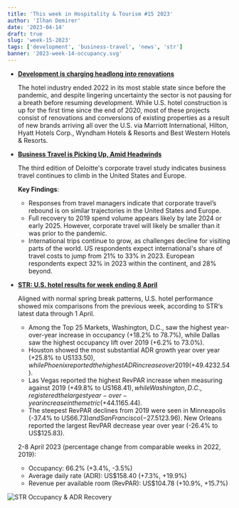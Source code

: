 ```yaml
---
title: 'This week in Hospitality & Tourism #15 2023'
author: 'Ilhan Demirer'
date: '2023-04-14'
draft: true
slug: 'week-15-2023'
tags: ['development', 'business-travel', 'news', 'str']
banner: '2023-week-14-occupancy.svg'
---
```


- **[Development is charging headlong into renovations](https://www.hotelmanagement.net/renovations/why-development-charging-headlong-renovations)**

  The hotel industry ended 2022 in its most stable state since before the pandemic, and despite lingering uncertainty the sector is not pausing for a breath before resuming development. While U.S. hotel construction is up for the first time since the end of 2020, most of these projects consist of renovations and conversions of existing properties as a result of new brands arriving all over the U.S. via Marriott International, Hilton, Hyatt Hotels Corp., Wyndham Hotels & Resorts and Best Western Hotels & Resorts.

- **[Business Travel is Picking Up, Amid Headwinds](https://www2.deloitte.com/us/en/insights/focus/transportation/corporate-travel-study-2023.html)**

  The third edition of Deloitte's corporate travel study indicates business travel continues to climb in the United States and Europe.

  **Key Findings**:

  - Responses from travel managers indicate that corporate travel’s rebound is on similar trajectories in the United States and Europe.
  - Full recovery to 2019 spend volume appears likely by late 2024 or early 2025. However, corporate travel will likely be smaller than it was prior to the pandemic.
  - International trips continue to grow, as challenges decline for visiting parts of the world. US respondents expect international's share of travel costs to jump from 21% to 33% in 2023. European respondents expect 32% in 2023 within the continent, and 28% beyond.

- **[STR: U.S. hotel results for week ending 8 April](https://str.com/press-release/str-us-hotel-results-week-ending-8-april)**

  Aligned with normal spring break patterns, U.S. hotel performance showed mix comparisons from the previous week, according to STR‘s latest data through 1 April.

  - Among the Top 25 Markets, Washington, D.C., saw the highest year-over-year increase in occupancy (+18.2% to 78.7%), while Dallas saw the highest occupancy lift over 2019 (+6.2% to 73.0%).
  - Houston showed the most substantial ADR growth year over year (+25.8% to US$133.50), while Phoenix reported the highest ADR increase over 2019 (+49.4% to US$232.54).
  - Las Vegas reported the highest RevPAR increase when measuring against 2019 (+49.8% to US$168.41), while Washington, D.C., registered the largest year-over-year increase in the metric (+44.1% to US$165.44).
  - The steepest RevPAR declines from 2019 were seen in Minneapolis (-37.4% to US$66.73) and San Francisco (-27.5% to US$123.96). New Orleans reported the largest RevPAR decrease year over year (-26.4% to US$125.83).

  2-8 April 2023 (percentage change from comparable weeks in 2022, 2019):

  - Occupancy: 66.2% (+3.4%, -3.5%)
  - Average daily rate (ADR): US$158.40 (+7.3%, +19.9%)
  - Revenue per available room (RevPAR): US$104.78 (+10.9%, +15.7%)

![STR Occupancy & ADR Recovery](/images/blogimages/2023-week-14-occupancy.svg)
